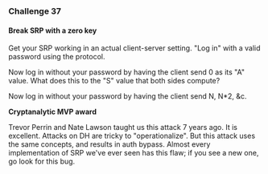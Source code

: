 ### Challenge 37
#### Break SRP with a zero key

Get your SRP working in an actual client-server setting. "Log in" with a valid password using the protocol.

Now log in without your password by having the client send 0 as its "A" value. What does this to the "S" value that both sides compute?

Now log in without your password by having the client send N, N*2, &c.


**Cryptanalytic MVP award**

Trevor Perrin and Nate Lawson taught us this attack 7 years ago. It is excellent. Attacks on DH are tricky to "operationalize". But this attack uses the same concepts, and results in auth bypass. Almost every implementation of SRP we've ever seen has this flaw; if you see a new one, go look for this bug.
